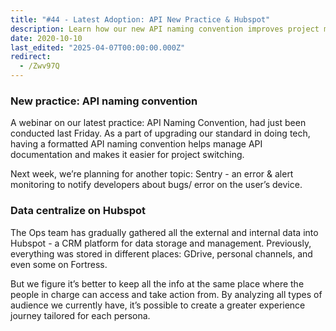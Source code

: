 ```yaml
---
title: "#44 - Latest Adoption: API New Practice & Hubspot"
description: Learn how our new API naming convention improves project management and how centralizing data on Hubspot enhances team access and customer experience.
date: 2020-10-10
last_edited: "2025-04-07T00:00:00.000Z"
redirect:
  - /Zwv97Q
---
```


### New practice: API naming convention

A webinar on our latest practice: API Naming Convention, had just been conducted last Friday. As a part of upgrading our standard in doing tech, having a formatted API naming convention helps manage API documentation and makes it easier for project switching.

Next week, we’re planning for another topic: Sentry - an error & alert monitoring to notify developers about bugs/ error on the user’s device.

### Data centralize on Hubspot

The Ops team has gradually gathered all the external and internal data into Hubspot - a CRM platform for data storage and management. Previously, everything was stored in different places: GDrive, personal channels, and even some on Fortress.

But we figure it’s better to keep all the info at the same place where the people in charge can access and take action from. By analyzing all types of audience we currently have, it’s possible to create a greater experience journey tailored for each persona.
